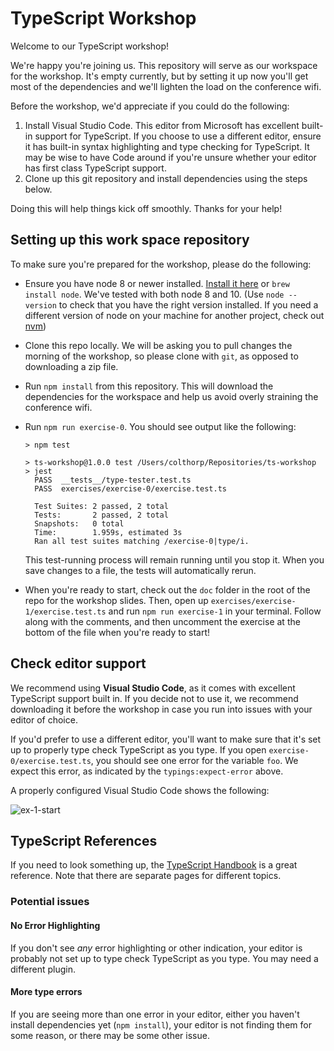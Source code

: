 TypeScript Workshop
====================================

Welcome to our TypeScript workshop!

We're happy you're joining us. This repository will serve as our workspace for the workshop. It's empty currently, but by setting it up now you'll get most of the dependencies and we'll lighten the load on the conference wifi.

Before the workshop, we'd appreciate if you could do the following:

1. Install Visual Studio Code. This editor from Microsoft has excellent built-in support for TypeScript. If you choose to use a different editor, ensure it has built-in syntax highlighting and type checking for TypeScript. It may be wise to have Code around if you're unsure whether your editor has first class TypeScript support.
2. Clone up this git repository and install dependencies using the steps below.

Doing this will help things kick off smoothly. Thanks for your help!

## Setting up this work space repository

To make sure you're prepared for the workshop, please do the following:

* Ensure you have node 8 or newer installed. [Install it here](https://nodejs.org/en/download/) or `brew install node`. We've tested with both node 8 and 10. (Use `node --version` to check that you have the right version installed. If you need a different version of node on your machine for another project, check out [nvm](https://github.com/creationix/nvm))

* Clone this repo locally. We will be asking you to pull changes the morning of the workshop, so please clone with `git`, as opposed to downloading a zip file.

* Run `npm install` from this repository. This will download the dependencies for the workspace and help us avoid overly straining the conference wifi.

* Run `npm run exercise-0`. You should see output like the following:

  ```
  > npm test
  
  > ts-workshop@1.0.0 test /Users/colthorp/Repositories/ts-workshop
  > jest
    PASS  __tests__/type-tester.test.ts
    PASS  exercises/exercise-0/exercise.test.ts

    Test Suites: 2 passed, 2 total
    Tests:       2 passed, 2 total
    Snapshots:   0 total
    Time:        1.959s, estimated 3s
    Ran all test suites matching /exercise-0|type/i.
  ```
  This test-running process will remain running until you stop it. When you save changes to a file, the tests will automatically rerun.

* When you're ready to start, check out the `doc` folder in the root of the repo for the workshop slides. Then, open up `exercises/exercise-1/exercise.test.ts` and run `npm run exercise-1` in your terminal. Follow along with the comments, and then uncomment the exercise at the bottom of the file when you're ready to start! 

## Check editor support

We recommend using **Visual Studio Code**, as it comes with excellent TypeScript support built in. If you decide not to use it, we recommend downloading it before the workshop in case you run into issues with your editor of choice.

If you'd prefer to use a different editor, you'll want to make sure that it's set up to properly type check TypeScript as you type. If you open `exercise-0/exercise.test.ts`, you should see one error for the variable `foo`. We expect this error, as indicated by the `typings:expect-error` above.

A properly configured Visual Studio Code shows the following:

![ex-1-start](doc/ex-1-start.png)


## TypeScript References

If you need to look something up, the [TypeScript Handbook](https://www.typescriptlang.org/v2/docs/handbook/basic-types.html) is a great reference. Note that there are separate pages for different topics.

### Potential issues

#### No Error Highlighting

If you don't see _any_ error highlighting or other indication, your editor is probably not set up to type check TypeScript as you type. You may need a different plugin.

#### More type errors

If you are seeing more than one error in your editor, either you haven't install dependencies yet (`npm install`), your editor is not finding them for some reason, or there may be some other issue.

